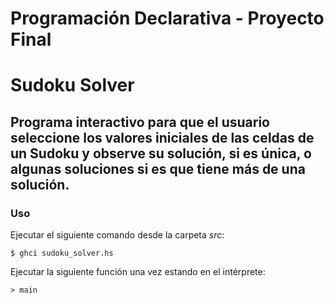 Programación Declarativa - Proyecto Final
=========================================
# Sudoku Solver
Programa interactivo para que el usuario seleccione los valores iniciales de las celdas de un Sudoku y observe su solución, si es única, o algunas soluciones si es que tiene más de una solución.
------------------------------
### Uso
Ejecutar el siguiente comando desde la carpeta *src*:
```shell
$ ghci sudoku_solver.hs
```
Ejecutar la siguiente función una vez estando en el intérprete:

```shell
> main
```
